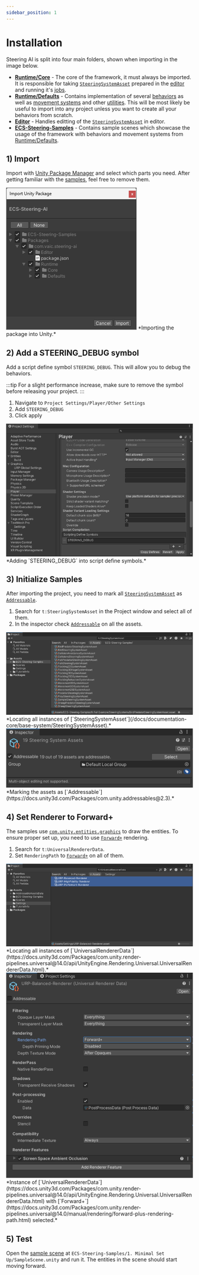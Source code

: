 ```yaml
---
sidebar_position: 1
---
```


# Installation

Steering AI is split into four main folders, shown when importing in the image below.

- [**Runtime/Core**](/docs/category/documentation-core) - The core of the framework, it must always be imported. It is responsible for taking [`SteeringSystemAsset`](/docs/documentation-core/base-system/SteeringSystemAsset) prepared in the [editor](/docs/documentation-core/editor) and running it's [jobs](https://docs.unity3d.com/Manual/job-system.html). 
- [**Runtime/Defaults**](/docs/category/documentation-defaults) - Contains implementation of several [behaviors](/docs/category/behaviors-1) as well as [movement systems](/docs/category/movement) and other [utilities](/docs/category/utilities). This will be most likely be useful to import into any project unless you want to create all your behaviors from scratch.
- [**Editor**](/docs/documentation-core/editor) - Handles editting of the [`SteeringSystemAsset`](/docs/documentation-core/base-system/SteeringSystemAsset) in editor. 
- [**ECS-Steering-Samples**](/docs/category/samples) - Contains sample scenes which showcase the usage of the framework with behaviors and movement systems from [Runtime/Defaults](/docs/category/documentation-defaults).

## 1) Import

Import with [Unity Package Manager](https://docs.unity3d.com/Manual/upm-ui.html) and select which parts you need. After getting familiar with the [samples](/docs/category/samples), feel free to remove them.

<img src="/img/installation.png" alt="Description of the image"/>
*Importing the package into Unity.*

## 2) Add a STEERING_DEBUG symbol

Add a script define symbol `STEERING_DEBUG`. This will allow you to debug the behaviors. 

:::tip
For a slight performance increase, make sure to remove the symbol before releasing your project. 
:::

1) Navigate to `Project Settings/Player/Other Settings`
2) Add `STEERING_DEBUG` 
3) Click apply

<img src="/img/addDebugSymbol.png" alt="Description of the image"/>
*Adding `STEERING_DEBUG` into script define symbols.*

## 3) Initialize Samples

After importing the project, you need to mark all [`SteeringSystemAsset`](/docs/documentation-core/base-system/SteeringSystemAsset) as [`Addressable`](https://docs.unity3d.com/Packages/com.unity.addressables@2.3). 

1) Search for `t:SteeringSystemAsset` in the Project window and select all of them.
2) In the inspector check [`Addressable`](https://docs.unity3d.com/Packages/com.unity.addressables@2.3) on all the assets.

<img src="/img/markAddressable.png" alt="Description of the image"/>
*Locating all instances of [`SteeringSystemAsset`](/docs/documentation-core/base-system/SteeringSystemAsset).*

<img src="/img/markAddressable2.png" alt="Description of the image"/>
*Marking the assets as [`Addressable`](https://docs.unity3d.com/Packages/com.unity.addressables@2.3).*

## 4) Set Renderer to Forward+

The samples use [`com.unity.entities.graphics`](https://docs.unity3d.com/Packages/com.unity.entities.graphics@1.0) to draw the entities. To ensure proper set up, you need to use [`Forward+`](https://docs.unity3d.com/Packages/com.unity.render-pipelines.universal@14.0/manual/rendering/forward-plus-rendering-path.html) rendering. 

1) Search for `t:UniversalRendererData`.
2) Set `RenderingPath` to [`Forward+`](https://docs.unity3d.com/Packages/com.unity.render-pipelines.universal@14.0/manual/rendering/forward-plus-rendering-path.html) on all of them.

<img src="/img/markAsForwardPlus.png" alt="Description of the image"/>
*Locating all instances of [`UniversalRendererData`](https://docs.unity3d.com/Packages/com.unity.render-pipelines.universal@14.0/api/UnityEngine.Rendering.Universal.UniversalRendererData.html).*

<img src="/img/markAsForwardPlus2.png" alt="Description of the image"/>
*Instance of [`UniversalRendererData`](https://docs.unity3d.com/Packages/com.unity.render-pipelines.universal@14.0/api/UnityEngine.Rendering.Universal.UniversalRendererData.html) with [`Forward+`](https://docs.unity3d.com/Packages/com.unity.render-pipelines.universal@14.0/manual/rendering/forward-plus-rendering-path.html) selected.*

## 5) Test

Open the [sample scene](/docs/samples/minimal-set-up) at `ECS-Steering-Samples/1. Minimal Set Up/SampleScene.unity` and run it. The entities in the scene should start moving forward.

